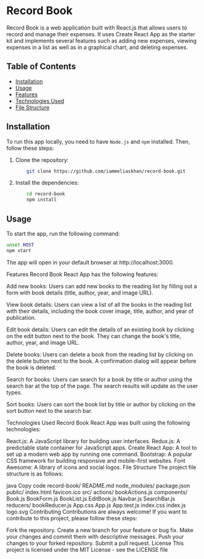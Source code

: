 # Record Book
Record Book is a web application built with React.js that allows users to record and manage their expenses. It uses Create React App as the starter kit and implements several features such as adding new expenses, viewing expenses in a list as well as in a graphical chart, and deleting expenses.

## Table of Contents
- <ins>Installation</ins>
- <ins>Usage</ins>
- <ins>Features</ins>
- <ins>Technologies Used</ins>
- <ins>File Structure</ins>

## Installation
To run this app locally, you need to have `Node.js` and `npm` installed. Then, follow these steps:

1. Clone the repository:
    ```bash
        git clone https://github.com/iammeliaskhan/record-book.git
    ```
2. Install the dependencies:
    ```bash
        cd record-book
        npm install
    ```
## Usage
To start the app, run the following command:

```bash
unset HOST
npm start
```
The app will open in your default browser at http://localhost:3000.

Features
Record Book React App has the following features:

Add new books: Users can add new books to the reading list by filling out a form with book details (title, author, year, and image URL).

View book details: Users can view a list of all the books in the reading list with their details, including the book cover image, title, author, and year of publication.

Edit book details: Users can edit the details of an existing book by clicking on the edit button next to the book. They can change the book's title, author, year, and image URL.

Delete books: Users can delete a book from the reading list by clicking on the delete button next to the book. A confirmation dialog will appear before the book is deleted.

Search for books: Users can search for a book by title or author using the search bar at the top of the page. The search results will update as the user types.

Sort books: Users can sort the book list by title or author by clicking on the sort button next to the search bar.

Technologies Used
Record Book React App was built using the following technologies:

React.js: A JavaScript library for building user interfaces.
Redux.js: A predictable state container for JavaScript apps.
Create React App: A tool to set up a modern web app by running one command.
Bootstrap: A popular CSS framework for building responsive and mobile-first websites.
Font Awesome: A library of icons and social logos.
File Structure
The project file structure is as follows:

java
Copy code
record-book/
  README.md
  node_modules/
  package.json
  public/
    index.html
    favicon.ico
  src/
    actions/
      bookActions.js
    components/
      Book.js
      BookForm.js
      BookList.js
      EditBook.js
      Navbar.js
      SearchBar.js
    reducers/
      bookReducer.js
    App.css
    App.js
    App.test.js
    index.css
    index.js
    logo.svg
Contributing
Contributions are always welcome! If you want to contribute to this project, please follow these steps:

Fork the repository.
Create a new branch for your feature or bug fix.
Make your changes and commit them with descriptive messages.
Push your changes to your forked repository.
Submit a pull request.
License
This project is licensed under the MIT License - see the LICENSE file
